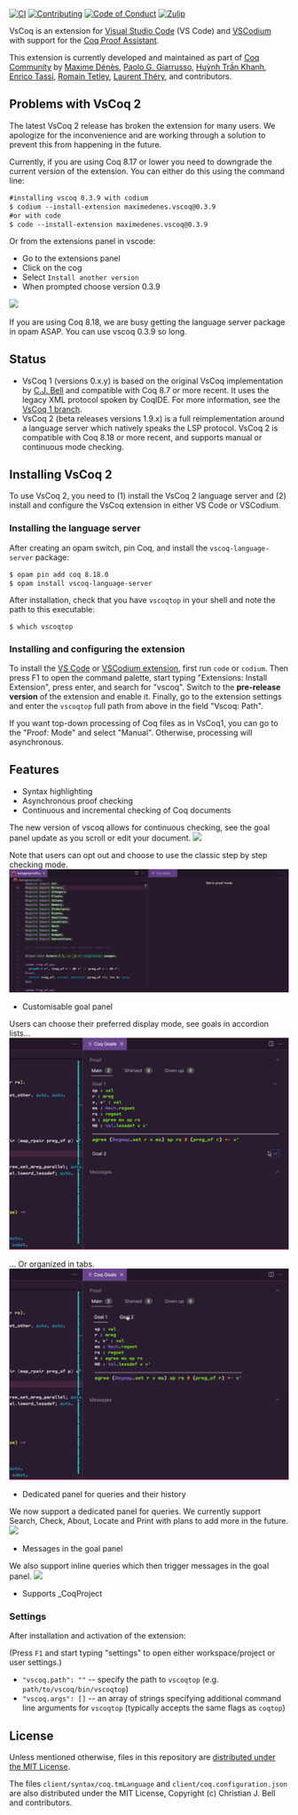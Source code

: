 [![CI][action-shield]][action-link]
[![Contributing][contributing-shield]][contributing-link]
[![Code of Conduct][conduct-shield]][conduct-link]
[![Zulip][zulip-shield]][zulip-link]

[action-shield]: https://github.com/coq-community/vscoq/actions/workflows/ci.yml/badge.svg?branch=main
[action-link]: https://github.com/coq-community/vscoq/actions?query=workflow:ci

[contributing-shield]: https://img.shields.io/badge/contributions-welcome-%23f7931e.svg
[contributing-link]: https://github.com/coq-community/manifesto/blob/master/CONTRIBUTING.md

[conduct-shield]: https://img.shields.io/badge/%E2%9D%A4-code%20of%20conduct-%23f15a24.svg
[conduct-link]: https://github.com/coq-community/manifesto/blob/master/CODE_OF_CONDUCT.md

[zulip-shield]: https://img.shields.io/badge/chat-on%20zulip-%23c1272d.svg
[zulip-link]: https://coq.zulipchat.com/#narrow/stream/237662-VsCoq-devs.20.26.20users

VsCoq is an extension for [Visual Studio Code](https://code.visualstudio.com/)
(VS Code) and [VSCodium](https://vscodium.com/) with support for the [Coq Proof
Assistant](https://coq.inria.fr/).

This extension is currently developed and maintained as part of
[Coq Community](https://github.com/coq-community/manifesto) by
[Maxime Dénès](https://github.com/maximedenes),
[Paolo G. Giarrusso](https://github.com/Blaisorblade),
[Huỳnh Trần Khanh](https://github.com/huynhtrankhanh),
[Enrico Tassi](https://github.com/gares),
[Romain Tetley](https://github.com/rtetley),
[Laurent Théry](https://github.com/thery),
and contributors.

## Problems with VsCoq 2 

The latest VsCoq 2 release has broken the extension for many users. We apologize for the inconvenience and are working through a solution to prevent this from happening in the future. 

Currently, if you are using Coq 8.17 or lower you need to downgrade the current version of the extension. 
You can either do this using the command line:
```shell
#installing vscoq 0.3.9 with codium 
$ codium --install-extension maximedenes.vscoq@0.3.9
#or with code
$ code --install-extension maximedenes.vscoq@0.3.9
``` 
Or from the extensions panel in vscode: 
- Go to the extensions panel 
- Click on the cog 
- Select `Install another version` 
- When prompted choose version 0.3.9

![](gif/downgrading-vscoq.gif)

If you are using Coq 8.18, we are busy getting the language server package in opam ASAP. You can use vscoq 0.3.9 so long.

## Status

- VsCoq 1 (versions 0.x.y) is based on the original VsCoq implementation by [C.J. Bell](https://github.com/siegebell)
  and compatible with Coq 8.7 or more recent. It uses the legacy XML protocol
  spoken by CoqIDE. For more information, see the
  [VsCoq 1 branch](https://github.com/coq-community/vscoq/tree/vscoq1).
- VsCoq 2 (beta releases versions 1.9.x) is a full reimplementation around a
  language server which natively speaks the LSP protocol. VsCoq 2 is
  compatible with Coq 8.18 or more recent, and supports manual or continuous mode
  checking.

## Installing VsCoq 2

To use VsCoq 2, you need to (1) install the VsCoq 2 language server
and (2) install and configure the VsCoq extension in either VS Code or VSCodium.

### Installing the language server

After creating an opam switch, pin Coq,
and install the `vscoq-language-server` package:
```shell
$ opam pin add coq 8.18.0
$ opam install vscoq-language-server
```

After installation, check that you have `vscoqtop` in your shell
and note the path to this executable:
```shell
$ which vscoqtop
```

### Installing and configuring the extension

To install the [VS Code](https://marketplace.visualstudio.com/items?itemName=maximedenes.vscoq)
or [VSCodium extension](https://open-vsx.org/extension/maximedenes/vscoq), first run `code`
or `codium`. Then press F1 to open the command palette, start typing
"Extensions: Install Extension", press enter, and search for "vscoq". Switch to
the **pre-release version** of the extension and enable it. Finally, go to the extension
settings and enter the `vscoqtop` full path from above in the field "Vscoq: Path".

If you want top-down processing of Coq files as in VsCoq1, you can go to
the "Proof: Mode" and select "Manual". Otherwise, processing will asynchronous.

## Features
* Syntax highlighting
* Asynchronous proof checking
* Continuous and incremental checking of Coq documents

The new version of vscoq allows for continuous checking, see the goal panel update as you scroll or edit your document.
![](gif/continuous-mode.gif)

Note that users can opt out and choose to use the classic step by step checking mode. 
![](gif/manual-mode.gif)

* Customisable goal panel 
  
Users can choose their preferred display mode, see goals in accordion lists...
![](gif/goals-accordion.gif)

... Or organized in tabs. 
![](gif/goals-tab.gif)

* Dedicated panel for queries and their history

We now support a dedicated panel for queries. We currently support Search, Check, About, Locate and Print with plans 
to add more in the future.
![](gif/query-panel.gif)

* Messages in the goal panel

We also support inline queries which then trigger messages in the goal panel.
![](gif/messages.gif)

* Supports \_CoqProject

### Settings
After installation and activation of the extension:

(Press `F1` and start typing "settings" to open either workspace/project or user settings.)
* `"vscoq.path": ""` -- specify the path to `vscoqtop` (e.g. `path/to/vscoq/bin/vscoqtop`)
* `"vscoq.args": []` -- an array of strings specifying additional command line arguments for `vscoqtop` (typically accepts the same flags as `coqtop`)

## License
Unless mentioned otherwise, files in this repository are [distributed under the MIT License](LICENSE).

The files `client/syntax/coq.tmLanguage` and `client/coq.configuration.json` are
also distributed under the MIT License, Copyright (c) Christian J. Bell and
contributors.
